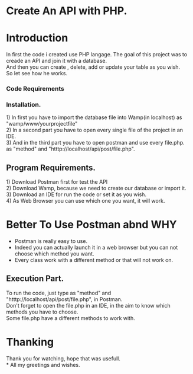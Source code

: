# Create An API with PHP. 


<h1> Introduction </h1>
<p> 

In first the code i created use PHP langage. 
The goal of this project was to creade an API and join it with a database.</br> 
And then you can create , delete, add or update your table as you wish.</br>
So let see how he works.

</p>

### Code Requirements
<h3> Installation.</h3>
1) In first you have to import the database file into Wamp(in localhost) as "wamp/www/yourprojectfile"</br>
2) In a second part you have to open every single file of the project in an IDE.</br>
3) And in the third part you have to open postman and use every file.php.</br>
as "method" and "htttp://localhost/api/post/file.php".

<h2>Program Requirements.</h2>
1) Download Postman first for test the API</br> 
2) Download Wamp, because we need to create our database or import it.</br>
3) Download an IDE for run the code or set it as you wish.</br>
4) As Web Browser you can use which one you want, it will work.

<h1>Better To Use Postman abnd WHY</h2>
<ul>  
  <li>Postman is really easy to use.</li>
  <li>Indeed you can actually launch it in a web browser but you can not choose which method you want.</li>
  <li>Every class work with a different method or that will not work on.</li>
</ul>

<h2>Execution Part.</h2>
To run the code, just type as "method" and "htttp://localhost/api/post/file.php", in Postman.</br>
Don't forget to open the file.php in an IDE, in the aim to know which methods you have to choose.</br>
Some file.php have a different methods to work with.


<h1>Thanking</h1>
Thank you for watching, hope that was usefull.</br>*
All my greetings and wishes.
